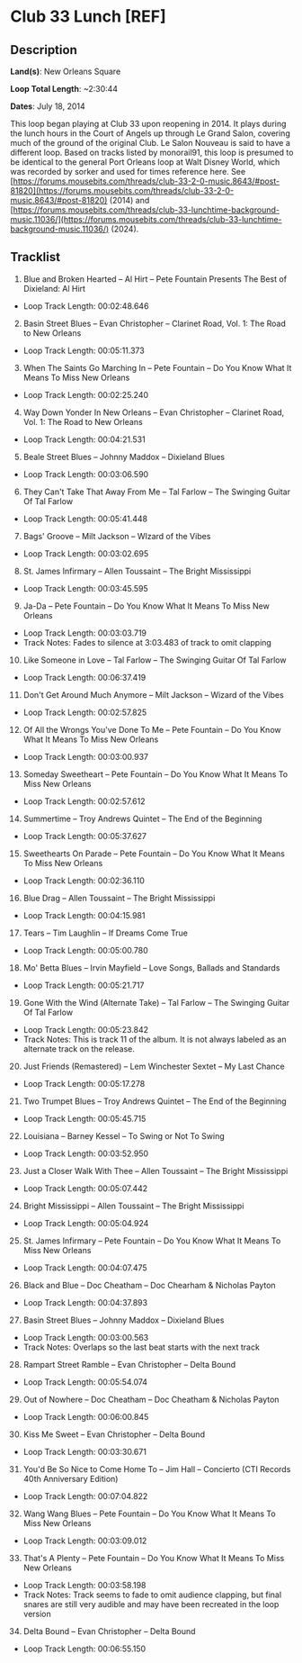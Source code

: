 # Club 33 Lunch [REF]

## Description

**Land(s)**: New Orleans Square

**Loop Total Length**: ~2:30:44

**Dates**: July 18, 2014

This loop began playing at Club 33 upon reopening in 2014. It plays during the lunch hours in the Court of Angels up through Le Grand Salon, covering much of the ground of the original Club. Le Salon Nouveau is said to have a different loop. Based on tracks listed by monorail91, this loop is presumed to be identical to the general Port Orleans loop at Walt Disney World, which was recorded by sorker and used for times reference here. See [https://forums.mousebits.com/threads/club-33-2-0-music.8643/#post-81820](https://forums.mousebits.com/threads/club-33-2-0-music.8643/#post-81820) (2014) and [https://forums.mousebits.com/threads/club-33-lunchtime-background-music.11036/](https://forums.mousebits.com/threads/club-33-lunchtime-background-music.11036/) (2024).

## Tracklist

1. Blue and Broken Hearted – Al Hirt – Pete Fountain Presents The Best of Dixieland: Al Hirt
- Loop Track Length: 00:02:48.646

2. Basin Street Blues – Evan Christopher – Clarinet Road, Vol. 1: The Road to New Orleans
- Loop Track Length: 00:05:11.373

3. When The Saints Go Marching In – Pete Fountain – Do You Know What It Means To Miss New Orleans
- Loop Track Length: 00:02:25.240

4. Way Down Yonder In New Orleans – Evan Christopher – Clarinet Road, Vol. 1: The Road to New Orleans
- Loop Track Length: 00:04:21.531

5. Beale Street Blues – Johnny Maddox – Dixieland Blues
- Loop Track Length: 00:03:06.590

6. They Can't Take That Away From Me – Tal Farlow – The Swinging Guitar Of Tal Farlow
- Loop Track Length: 00:05:41.448

7. Bags' Groove – Milt Jackson – WIzard of the Vibes
- Loop Track Length: 00:03:02.695

8. St. James Infirmary – Allen Toussaint – The Bright Mississippi
- Loop Track Length: 00:03:45.595

9. Ja-Da – Pete Fountain – Do You Know What It Means To Miss New Orleans
- Loop Track Length: 00:03:03.719
- Track Notes: Fades to silence at 3:03.483 of track to omit clapping

10. Like Someone in Love – Tal Farlow – The Swinging Guitar Of Tal Farlow
- Loop Track Length: 00:06:37.419

11. Don't Get Around Much Anymore – Milt Jackson – Wizard of the Vibes
- Loop Track Length: 00:02:57.825

12. Of All the Wrongs You've Done To Me – Pete Fountain – Do You Know What It Means To Miss New Orleans
- Loop Track Length: 00:03:00.937

13. Someday Sweetheart – Pete Fountain – Do You Know What It Means To Miss New Orleans
- Loop Track Length: 00:02:57.612

14. Summertime – Troy Andrews Quintet – The End of the Beginning
- Loop Track Length: 00:05:37.627

15. Sweethearts On Parade – Pete Fountain – Do You Know What It Means To Miss New Orleans
- Loop Track Length: 00:02:36.110

16. Blue Drag – Allen Toussaint – The Bright Mississippi
- Loop Track Length: 00:04:15.981

17. Tears – Tim Laughlin – If Dreams Come True
- Loop Track Length: 00:05:00.780

18. Mo' Betta Blues – Irvin Mayfield – Love Songs, Ballads and Standards
- Loop Track Length: 00:05:21.717

19. Gone With the Wind (Alternate Take) – Tal Farlow – The Swinging Guitar Of Tal Farlow
- Loop Track Length: 00:05:23.842
- Track Notes: This is track 11 of the album. It is not always labeled as an alternate track on the release.

20. Just Friends (Remastered) – Lem Winchester Sextet – My Last Chance
- Loop Track Length: 00:05:17.278

21. Two Trumpet Blues – Troy Andrews Quintet – The End of the Beginning
- Loop Track Length: 00:05:45.715

22. Louisiana – Barney Kessel – To Swing or Not To Swing
- Loop Track Length: 00:03:52.950

23. Just a Closer Walk With Thee – Allen Toussaint – The Bright Mississippi
- Loop Track Length: 00:05:07.442

24. Bright Mississippi – Allen Toussaint – The Bright Mississippi
- Loop Track Length: 00:05:04.924

25. St. James Infirmary – Pete Fountain – Do You Know What It Means To Miss New Orleans
- Loop Track Length: 00:04:07.475

26. Black and Blue – Doc Cheatham – Doc Chearham & Nicholas Payton
- Loop Track Length: 00:04:37.893

27. Basin Street Blues – Johnny Maddox – Dixieland Blues
- Loop Track Length: 00:03:00.563
- Track Notes: Overlaps so the last beat starts with the next track

28. Rampart Street Ramble – Evan Christopher – Delta Bound
- Loop Track Length: 00:05:54.074

29. Out of Nowhere – Doc Cheatham – Doc Cheatham & Nicholas Payton
- Loop Track Length: 00:06:00.845

30. Kiss Me Sweet – Evan Christopher – Delta Bound
- Loop Track Length: 00:03:30.671

31. You'd Be So Nice to Come Home To – Jim Hall – Concierto (CTI Records 40th Anniversary Edition)
- Loop Track Length: 00:07:04.822

32. Wang Wang Blues – Pete Fountain – Do You Know What It Means To Miss New Orleans
- Loop Track Length: 00:03:09.012

33. That's A Plenty – Pete Fountain – Do You Know What It Means To Miss New Orleans
- Loop Track Length: 00:03:58.198
- Track Notes: Track seems to fade to omit audience clapping, but final snares are still very audible and may have been recreated in the loop version

34. Delta Bound – Evan Christopher – Delta Bound
- Loop Track Length: 00:06:55.150

